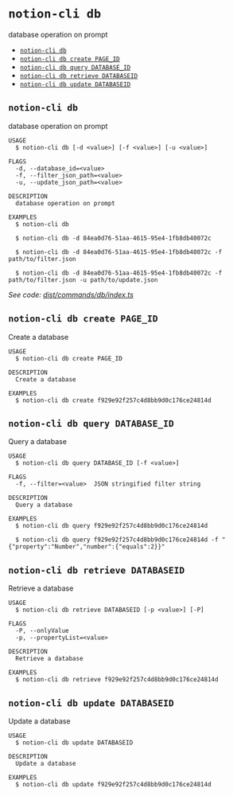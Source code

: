 `notion-cli db`
===============

database operation on prompt

* [`notion-cli db`](#notion-cli-db)
* [`notion-cli db create PAGE_ID`](#notion-cli-db-create-page_id)
* [`notion-cli db query DATABASE_ID`](#notion-cli-db-query-database_id)
* [`notion-cli db retrieve DATABASEID`](#notion-cli-db-retrieve-databaseid)
* [`notion-cli db update DATABASEID`](#notion-cli-db-update-databaseid)

## `notion-cli db`

database operation on prompt

```
USAGE
  $ notion-cli db [-d <value>] [-f <value>] [-u <value>]

FLAGS
  -d, --database_id=<value>
  -f, --filter_json_path=<value>
  -u, --update_json_path=<value>

DESCRIPTION
  database operation on prompt

EXAMPLES
  $ notion-cli db

  $ notion-cli db -d 84ea0d76-51aa-4615-95e4-1fb8db40072c

  $ notion-cli db -d 84ea0d76-51aa-4615-95e4-1fb8db40072c -f path/to/filter.json

  $ notion-cli db -d 84ea0d76-51aa-4615-95e4-1fb8db40072c -f path/to/filter.json -u path/to/update.json
```

_See code: [dist/commands/db/index.ts](https://github.com/litencatt/notion-cli/blob/v0.9.0/dist/commands/db/index.ts)_

## `notion-cli db create PAGE_ID`

Create a database

```
USAGE
  $ notion-cli db create PAGE_ID

DESCRIPTION
  Create a database

EXAMPLES
  $ notion-cli db create f929e92f257c4d8bb9d0c176ce24814d
```

## `notion-cli db query DATABASE_ID`

Query a database

```
USAGE
  $ notion-cli db query DATABASE_ID [-f <value>]

FLAGS
  -f, --filter=<value>  JSON stringified filter string

DESCRIPTION
  Query a database

EXAMPLES
  $ notion-cli db query f929e92f257c4d8bb9d0c176ce24814d

  $ notion-cli db query f929e92f257c4d8bb9d0c176ce24814d -f "{"property":"Number","number":{"equals":2}}"
```

## `notion-cli db retrieve DATABASEID`

Retrieve a database

```
USAGE
  $ notion-cli db retrieve DATABASEID [-p <value>] [-P]

FLAGS
  -P, --onlyValue
  -p, --propertyList=<value>

DESCRIPTION
  Retrieve a database

EXAMPLES
  $ notion-cli db retrieve f929e92f257c4d8bb9d0c176ce24814d
```

## `notion-cli db update DATABASEID`

Update a database

```
USAGE
  $ notion-cli db update DATABASEID

DESCRIPTION
  Update a database

EXAMPLES
  $ notion-cli db update f929e92f257c4d8bb9d0c176ce24814d
```

